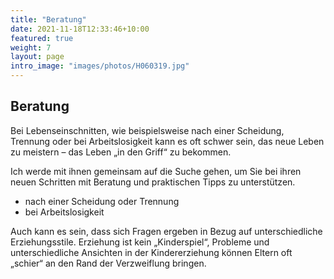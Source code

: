 ```yaml
---
title: "Beratung"
date: 2021-11-18T12:33:46+10:00
featured: true
weight: 7
layout: page
intro_image: "images/photos/H060319.jpg"
---
```


## Beratung
Bei Lebenseinschnitten, wie beispielsweise nach einer Scheidung, Trennung oder bei  Arbeitslosigkeit kann es oft schwer sein, das neue Leben zu meistern – das Leben „in den Griff“ zu bekommen.

Ich werde mit ihnen gemeinsam auf die Suche gehen, um Sie bei ihren neuen Schritten mit Beratung und praktischen Tipps zu unterstützen.
* nach einer Scheidung oder Trennung
* bei Arbeitslosigkeit

Auch kann es sein, dass sich Fragen ergeben in Bezug auf unterschiedliche Erziehungsstile. Erziehung ist kein „Kinderspiel“, Probleme und unterschiedliche Ansichten in der Kindererziehung können Eltern oft „schier“ an den Rand der Verzweiflung bringen.
